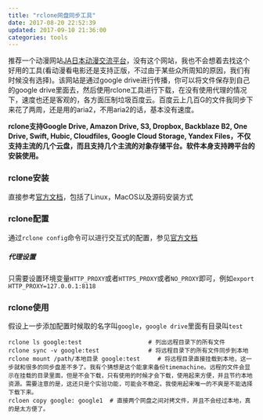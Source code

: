 ```yaml
---
title: "rclone网盘同步工具"
date: 2017-08-20 22:52:39
updated: 2017-09-10 21:36:00
categories: tools
---
```


推荐一个动漫网站[JA日本动漫交流平台](jac-animation-net.blogspot.hk)，没有这个网站，我也不会想着去找这个好用的工具(看动漫看电影还是支持正版，不过由于某些众所周知的原因，我们有时候没有选择)。该网站是通过google drive进行传播，你可以将文件保存到自己的google drive里面去，然后使用rclone工具进行下载，在没有使用代理的情况下，速度也还是客观的，各方面压制垃圾百度云。百度云上几百G的文件我同步下来花了两周，还是用的aria2，不用aria2的话，基本没有速度。

**rclone支持Google Drive, Amazon Drive, S3, Dropbox, Backblaze B2, One Drive, Swift, Hubic, Cloudfiles, Google Cloud Storage, Yandex Files，不仅支持主流的几个云盘，而且支持几个主流的对象存储平台。软件本身支持跨平台的安装使用。**

### rclone安装

直接参考[官方文档](https://rclone.org/install/)，包括了Linux，MacOS以及源码安装方式

### rclone配置

通过`rclone config`命令可以进行交互式的配置，参见[官方文档](https://rclone.org/drive/)

##### 代理设置

只需要设置环境变量`HTTP_PROXY`或者`HTTPS_PROXY`或者`NO_PROXY`即可，例如`export HTTP_PROXY=127.0.0.1:8118`

### rclone使用

假设上一步添加配置时候取的名字叫`google`，`google drive`里面有目录叫`test`

```shell
rclone ls google:test	       			# 列出远程目录下的所有文件 
rclone sync -v google:test   			# 将远程目录下的所有文件同步到本地
rclone mount /path/本地目录 google:test  	# 将远程目录直接挂载到本地，这一步就和很多的同步盘差不多了。我有个猜想是这个能拿来备份timemachine。远程的文件会显示在挂载的目录里面，但是不会下载，只有使用的时候才会下载，使用起来方便，并且节约本地资源。需要注意的是，这还只是个实验功能，可能会不稳定。我使用起来唯一的不爽是不能选择下载下来。
rcloen copy google: google1  # 直接两个网盘之间对拷文件，并且不会经过本地，真的是太方便了。
```